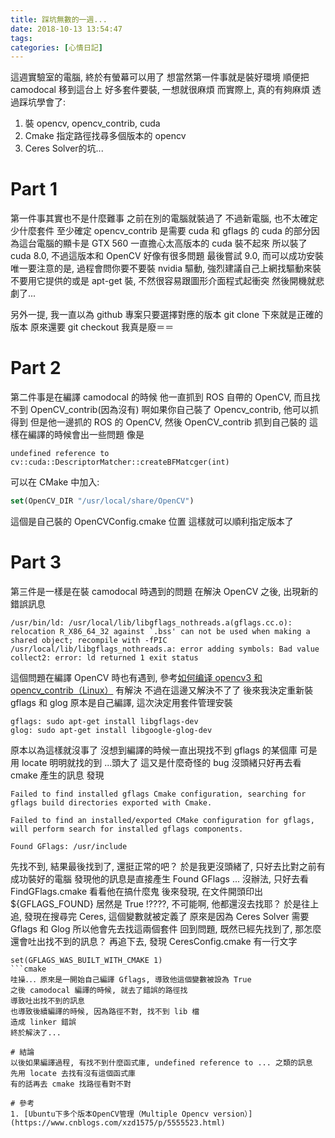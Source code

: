 ```yaml
---
title: 踩坑無數的一週...
date: 2018-10-13 13:54:47
tags:
categories: [心情日記]
---
```


這週實驗室的電腦, 終於有螢幕可以用了
想當然第一件事就是裝好環境
順便把 camodocal 移到這台上
好多套件要裝, 一想就很麻煩
而實際上, 真的有夠麻煩
透過踩坑學會了:
1. 裝 opencv, opencv_contrib, cuda
2. Cmake 指定路徑找尋多個版本的 opencv
3. Ceres Solver的坑...

# Part 1

第一件事其實也不是什麼難事
之前在別的電腦就裝過了
不過新電腦, 也不太確定少什麼套件
至少確定 opencv_contrib 是需要 cuda 和 gflags 的
cuda 的部分因為這台電腦的顯卡是 GTX 560
一直擔心太高版本的 cuda 裝不起來
所以裝了 cuda 8.0, 不過這版本和 OpenCV 好像有很多問題
最後嘗試 9.0, 而可以成功安裝
唯一要注意的是, 過程會問你要不要裝 nvidia 驅動, 強烈建議自己上網找驅動來裝
不要用它提供的或是 apt-get 裝, 不然很容易跟圖形介面程式起衝突
然後開機就悲劇了...

另外一提, 我一直以為 github 專案只要選擇對應的版本
git clone 下來就是正確的版本
原來還要 git checkout
我真是廢＝＝

# Part 2

第二件事是在編譯 camodocal 的時候
他一直抓到 ROS 自帶的 OpenCV, 而且找不到 OpenCV_contrib(因為沒有)
啊如果你自己裝了 Opencv_contrib, 他可以抓得到
但是他一邊抓的 ROS 的 OpenCV, 然後 OpenCV_contrib 抓到自己裝的
這樣在編譯的時候會出一些問題
像是
```
undefined reference to cv::cuda::DescriptorMatcher::createBFMatcger(int)
```
可以在 CMake 中加入:
```cmake
set(OpenCV_DIR "/usr/local/share/OpenCV")
```
這個是自己裝的 OpenCVConfig.cmake 位置
這樣就可以順利指定版本了

# Part 3
第三件是一樣是在裝 camodocal 時遇到的問題
在解決 OpenCV 之後, 出現新的錯誤訊息
```
/usr/bin/ld: /usr/local/lib/libgflags_nothreads.a(gflags.cc.o): relocation R_X86_64_32 against `.bss' can not be used when making a shared object; recompile with -fPIC
/usr/local/lib/libgflags_nothreads.a: error adding symbols: Bad value
collect2: error: ld returned 1 exit status
```
這個問題在編譯 OpenCV 時也有遇到, 參考[如何编译 opencv3 和 opencv_contrib（Linux）](https://www.cnblogs.com/klchang/p/7510526.html) 有解決
不過在這邊又解決不了了
後來我決定重新裝 gflags 和 glog
原本是自己編譯, 這次決定用套件管理安裝
```
gflags: sudo apt-get install libgflags-dev
glog: sudo apt-get install libgoogle-glog-dev
```
原本以為這樣就沒事了
沒想到編譯的時候一直出現找不到 gflags 的某個庫
可是用 locate 明明就找的到
...頭大了 這又是什麼奇怪的 bug
沒頭緒只好再去看 cmake 產生的訊息
發現
```
Failed to find installed gflags Cmake configuration, searching for gflags build directories exported with Cmake.

Failed to find an installed/exported CMake configuration for gflags, will perform search for installed gflags components.

Found GFlags: /usr/include
```
先找不到, 結果最後找到了, 還挺正常的吧？
於是我更沒頭緒了, 只好去比對之前有成功裝好的電腦
發現他的訊息是直接產生 Found GFlags
... 沒辦法, 只好去看 FindGFlags.cmake 看看他在搞什麼鬼
後來發現, 在文件開頭印出 ${GFLAGS_FOUND}
居然是 True !????, 不可能啊, 他都還沒去找耶？
於是往上追, 發現在搜尋完 Ceres, 這個變數就被定義了
原來是因為 Ceres Solver 需要 Gflags 和 Glog
所以他會先去找這兩個套件
回到問題, 既然已經先找到了, 那怎麼還會吐出找不到的訊息？
再追下去, 發現 CeresConfig.cmake 有一行文字
```
set(GFLAGS_WAS_BUILT_WITH_CMAKE 1)
```cmake
哇操．．．原來是一開始自己編譯 Gflags, 導致他這個變數被設為 True
之後 camodocal 編譯的時候, 就去了錯誤的路徑找
導致吐出找不到的訊息
也導致後續編譯的時候, 因為路徑不對, 找不到 lib 檔
造成 linker 錯誤
終於解決了...

# 結論
以後如果編譯過程, 有找不到什麼函式庫, undefined reference to ... 之類的訊息
先用 locate 去找有沒有這個函式庫
有的話再去 cmake 找路徑看對不對

# 參考
1. [Ubuntu下多个版本OpenCV管理（Multiple Opencv version）](https://www.cnblogs.com/xzd1575/p/5555523.html)
